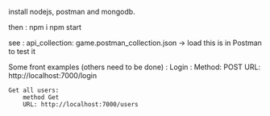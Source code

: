 install nodejs, postman and mongodb.

then :
	npm i 
	npm start

see : 
	api_collection:
		game.postman_collection.json
			-> load this is in Postman to test it

Some front examples (others need to be done) :
	Login :
		Method: POST
		URL: http://localhost:7000/login
		
	Get all users:
		method Get
		URL: http://localhost:7000/users
		
		